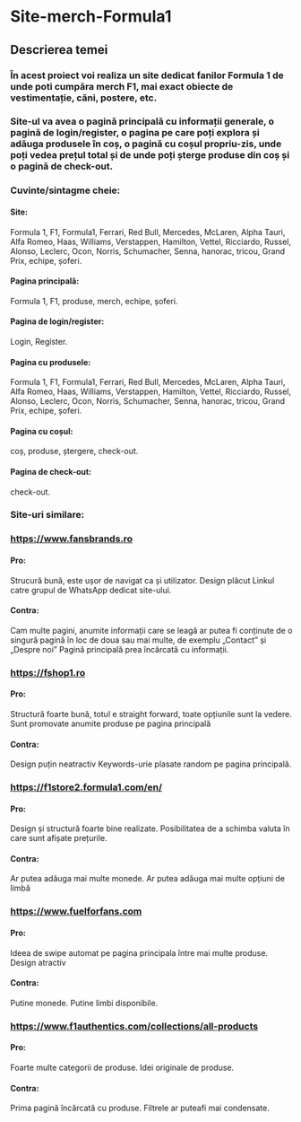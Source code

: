 # Site-merch-Formula1
## Descrierea temei

### În acest proiect voi realiza un site dedicat fanilor Formula 1 de unde poti cumpăra merch F1, mai exact obiecte de vestimentație, căni, postere, etc.
### Site-ul va avea o pagină principală cu informații generale, o pagină de login/register, o pagina pe care poți explora și adăuga produsele în coș, o pagină cu coșul propriu-zis, unde poți vedea prețul total și de unde poți șterge produse din coș și o pagină de check-out.
### Cuvinte/sintagme cheie:
#### Site:
Formula 1, F1, Formula1, Ferrari, Red Bull, Mercedes, McLaren, Alpha Tauri, Alfa Romeo, Haas, Williams, Verstappen, Hamilton, Vettel, Ricciardo, Russel, Alonso, Leclerc, Ocon, Norris, Schumacher, Senna, hanorac, tricou, Grand Prix, echipe, șoferi.
#### Pagina principală: 
Formula 1, F1, produse, merch, echipe, șoferi.
#### Pagina de login/register: 
Login, Register.
#### Pagina cu produsele: 
Formula 1, F1, Formula1, Ferrari, Red Bull, Mercedes, McLaren, Alpha Tauri, Alfa Romeo, Haas, Williams, Verstappen, Hamilton, Vettel, Ricciardo, Russel, Alonso, Leclerc, Ocon, Norris, Schumacher, Senna, hanorac, tricou, Grand Prix, echipe, șoferi.
#### Pagina cu coșul: 
coș, produse, ștergere, check-out.
#### Pagina de check-out: 
check-out.
### Site-uri similare:
### https://www.fansbrands.ro
#### Pro:
Strucură bună, este ușor de navigat ca și utilizator.
Design plăcut
Linkul catre grupul de WhatsApp dedicat site-ului.
#### Contra:
Cam multe pagini, anumite informații care se leagă ar putea fi conținute de o singură pagină în loc de doua sau mai multe, de exemplu „Contact” și „Despre noi”
Pagină principală prea încărcată cu informații.
### https://fshop1.ro
#### Pro:
Structură foarte bună, totul e straight forward, toate opțiunile sunt la vedere.
Sunt promovate anumite produse pe pagina principală
#### Contra:
Design puțin neatractiv 
Keywords-urie plasate random pe pagina principală.
### https://f1store2.formula1.com/en/
#### Pro:
Design și structură foarte bine realizate.
Posibilitatea de a schimba valuta în care sunt afișate prețurile.
#### Contra:
Ar putea adăuga mai multe monede.
Ar putea adăuga mai multe opțiuni de limbă
### https://www.fuelforfans.com
#### Pro:
Ideea de swipe automat pe pagina principala între mai multe produse.
Design atractiv
#### Contra:
Putine monede.
Putine limbi disponibile.
### https://www.f1authentics.com/collections/all-products
#### Pro:
Foarte multe categorii de produse.
Idei originale de produse.
#### Contra:
Prima pagină încărcată cu produse.
Filtrele ar puteafi mai condensate.


